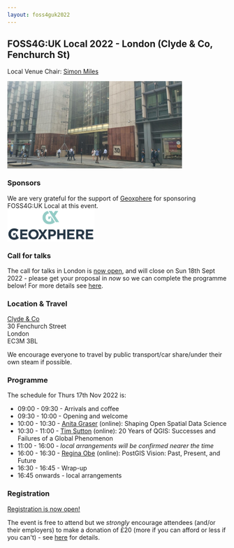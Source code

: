 ```yaml
---
layout: foss4guk2022
---
```


## FOSS4G:UK Local 2022 - London (Clyde & Co, Fenchurch St)

Local Venue Chair: [Simon Miles](https://twitter.com/geosmiles)

<img src="images/blm.png" width="400" align="middle">

### Sponsors
We are very grateful for the support of [Geoxphere](https://www.geoxphere.com) for sponsoring FOSS4G:UK Local at this event.<br>
[<img src="images/geoxphere.png" width="200" align="middle">](https://www.geoxphere.com)

### Call for talks
The call for talks in London is [now open](https://forms.gle/HfBkq5LSrDpCfp4G9), and will close on Sun 18th Sept 2022 - please get your proposal in *now* so we can complete the programme below! For more details see [here](https://uk.osgeo.org/foss4guk2022local/index.html#call-for-talks).

### Location & Travel
[Clyde & Co](https://www.openstreetmap.org/way/615035502#map=19/51.51119/-0.08209)<br>
30 Fenchurch Street<br>
London<br>
EC3M 3BL<br>

We encourage everyone to travel by public transport/car share/under their own steam if possible.

### Programme

The schedule for Thurs 17th Nov 2022 is:
- 09:00 - 09:30 - Arrivals and coffee
- 09:30 - 10:00 - Opening and welcome
- 10:00 - 10:30 - [Anita Graser](https://anitagraser.com/) (online): Shaping Open Spatial Data Science
- 10:30 - 11:00 - [Tim Sutton](https://kartoza.com/en/people/person/tim/) (online): 20 Years of QGIS: Successes and Failures of a Global Phenomenon
- 11:00 - 16:00 - *local arrangements will be confirmed nearer the time*
- 16:00 - 16:30 - [Regina Obe](https://twitter.com/reginaobe) (online): PostGIS Vision: Past, Present, and Future
- 16:30 - 16:45 - Wrap-up
- 16:45 onwards - local arrangements

### Registration 

[Registration is now open!](https://www.eventbrite.co.uk/e/foss4g-uk-local-2022-tickets-405826868087) 

The event is free to attend but we *strongly* encourage attendees (and/or their employers) to make a donation of £20 (more if you can afford or less if you can't) - see [here](https://uk.osgeo.org/foss4guk2022local/index.html#registration) for details.
